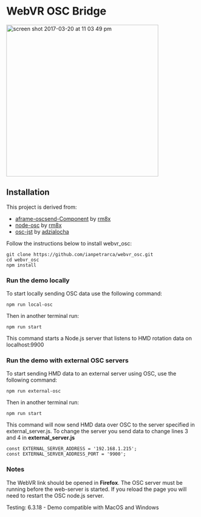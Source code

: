 # WebVR OSC Bridge

<img width="400" alt="screen shot 2017-03-20 at 11 03 49 pm" src="https://user-images.githubusercontent.com/1003196/40891737-20ce0106-6759-11e8-901d-82da4f565268.png">


## Installation

This project is derived from:
- [aframe-oscsend-Component](https://github.com/rm8x/aframe-oscsend-component) by [rm8x](https://github.com/rm8x/)
- [node-osc](https://github.com/MylesBorins/node-osc) by [rm8x](https://github.com/MylesBorins/)
- [osc-jst](https://github.com/adzialocha/osc-js) by [adzialocha](https://github.com/adzialocha/)

Follow the instructions below to install webvr_osc:

    git clone https://github.com/ianpetrarca/webvr_osc.git
    cd webvr_osc
    npm install
 
### Run the demo locally
To start locally sending OSC data use the following command:

    npm run local-osc
    
Then in another terminal run:

    npm run start
    
 
This command starts a Node.js server that listens to HMD rotation data on localhost:9900

### Run the demo with external OSC servers
To start sending HMD data to an external server using OSC, use the following command:

    npm run external-osc
Then in another terminal run:

    npm run start

This command will now send HMD data over OSC to the server specified in external_server.js. To change the server you send data to change lines 3 and 4 in **external_server.js**

    const EXTERNAL_SERVER_ADDRESS = '192.168.1.215';
    const EXTERNAL_SERVER_ADDRESS_PORT = '9900';


###  Notes

The WebVR link should be opened in **Firefox**. The OSC server must be running before the web-server is started. If you reload the page you will need to restart the OSC node.js server.

Testing:
6.3.18 - Demo compatible with MacOS and Windows

